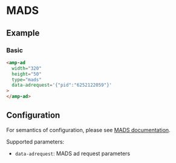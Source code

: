 # MADS

## Example

### Basic

```html
<amp-ad
  width="320"
  height="50"
  type="mads"
  data-adrequest='{"pid":"6252122059"}'
>
</amp-ad>
```

## Configuration

For semantics of configuration, please see [MADS documentation](http://wiki.mads.com/sites/javascript-ad-tags/).

Supported parameters:

-   `data-adrequest`: MADS ad request parameters
